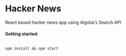 # Hacker News

React based hacker news app using Algolia's Search API

#### Getting started:

```

npm install && npm start

```
